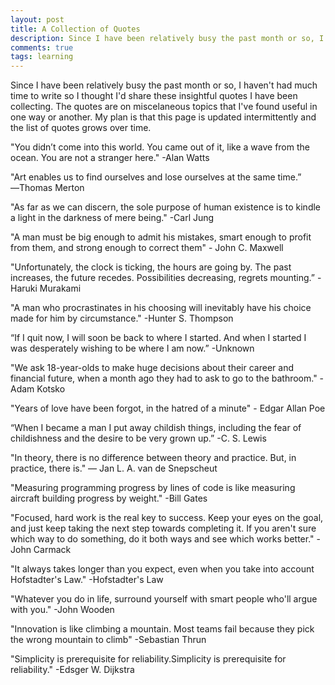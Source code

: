 ```yaml
---
layout: post
title: A Collection of Quotes
description: Since I have been relatively busy the past month or so, I haven't had much time to write so I thought I'd share these insightful quotes I have been collecting. The quotes are on miscelaneous topics that I've found useful in one way or another.
comments: true
tags: learning
---
```


Since I have been relatively busy the past month or so, I haven't had much time to write so I thought I'd share these insightful quotes I have been collecting. The quotes are on miscelaneous topics that I've found useful in one way or another. My plan is that this page is updated intermittently and the list of quotes grows over time.

"You didn’t come into this world. You came out of it, like a wave from the ocean. You are not a stranger here." -Alan Watts

"Art enables us to find ourselves and lose ourselves at the same time.” ―Thomas Merton

"As far as we can discern, the sole purpose of human existence is to kindle a light in the darkness of mere being." -Carl Jung

"A man must be big enough to admit his mistakes, smart enough to profit from them, and strong enough to correct them" - John C. Maxwell

"Unfortunately, the clock is ticking, the hours are going by. The past increases, the future recedes. Possibilities decreasing, regrets mounting.” -Haruki Murakami

"A man who procrastinates in his choosing will inevitably have his choice made for him by circumstance." -Hunter S. Thompson

“If I quit now, I will soon be back to where I started. And when I started I was desperately wishing to be where I am now.” -Unknown

"We ask 18-year-olds to make huge decisions about their career and financial future, when a month ago they had to ask to go to the bathroom." -Adam Kotsko

"Years of love have been forgot, in the hatred of a minute" - Edgar Allan Poe

“When I became a man I put away childish things, including the fear of childishness and the desire to be very grown up.”
-C. S. Lewis

"In theory, there is no difference between theory and practice. But, in practice, there is."
— Jan L. A. van de Snepscheut

"Measuring programming progress by lines of code is like measuring aircraft building progress by weight." -Bill Gates

"Focused, hard work is the real key to success. Keep your eyes on the goal, and just keep taking the next step towards completing it. If you aren't sure which way to do something, do it both ways and see which works better." -John Carmack

"It always takes longer than you expect, even when you take into account Hofstadter's Law." -Hofstadter's Law

"Whatever you do in life, surround yourself with smart people who'll argue with you." -John Wooden

"Innovation is like climbing a mountain. Most teams fail because they pick the wrong mountain to climb" -Sebastian Thrun

"Simplicity is prerequisite for reliability.Simplicity is prerequisite for reliability." -Edsger W. Dijkstra
